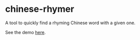 # chinese-rhymer

A tool to quickly find a rhyming Chinese word with a given one.

See the demo [here](https://pkqs90.github.io/chinese-rhymer/).